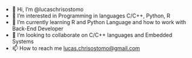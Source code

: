- 👋 Hi, I’m @lucaschrisostomo
- 👀 I’m interested in Programming in languages C/C++, Python, R
- 🌱 I’m currently learning R and Python Language and how to work with Back-End Developer
- 💞️ I’m looking to collaborate on C/C++ languages and Embedded Systems
- 📫 How to reach me lucas.chrisostomo@gmail.com

<!---
lucaschrisostomo/lucaschrisostomo is a ✨ special ✨ repository because its `README.md` (this file) appears on your GitHub profile.
You can click the Preview link to take a look at your changes.
--->
